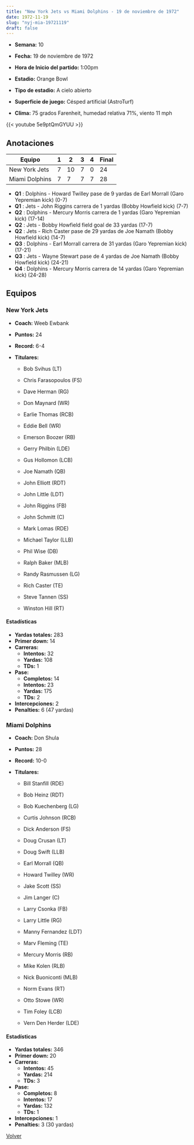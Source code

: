 ```yaml
---
title: "New York Jets vs Miami Dolphins - 19 de noviembre de 1972"
date: 1972-11-19
slug: "nyj-mia-19721119"
draft: false
---
```


* **Semana:** 10
* **Fecha:** 19 de noviembre de 1972

* **Hora de Inicio del partido:** 1:00pm
* **Estadio:** Orange Bowl
* **Tipo de estadio:** A cielo abierto
* **Superficie de juego:** Césped artificial (AstroTurf)
* **Clima:** 75 grados Farenheit, humedad relativa 71%, viento 11 mph


{{< youtube 5e9ptQmGYUU >}}


## Anotaciones
| Equipo | 1 | 2 | 3 | 4 | Final |
|--------|---|---|---|---|-------|
| New York Jets  | 7 | 10 | 7 | 0  | 24 |
| Miami Dolphins  | 7 | 7 | 7 | 7  | 28 |
* **Q1** : Dolphins - Howard Twilley pase de 9 yardas de Earl Morrall (Garo Yepremian kick) (0-7)
* **Q1** : Jets - John Riggins carrera de 1 yardas (Bobby Howfield kick) (7-7)
* **Q2** : Dolphins - Mercury Morris carrera de 1 yardas (Garo Yepremian kick) (17-14)
* **Q2** : Jets - Bobby Howfield field goal de 33 yardas (17-7)
* **Q2** : Jets - Rich Caster pase de 29 yardas de Joe Namath (Bobby Howfield kick) (14-7)
* **Q3** : Dolphins - Earl Morrall carrera de 31 yardas (Garo Yepremian kick) (17-21)
* **Q3** : Jets - Wayne Stewart pase de 4 yardas de Joe Namath (Bobby Howfield kick) (24-21)
* **Q4** : Dolphins - Mercury Morris carrera de 14 yardas (Garo Yepremian kick) (24-28)


## Equipos


### New York Jets
* **Coach:** Weeb Ewbank
* **Puntos:** 24
* **Record:** 6-4
* **Titulares:** 

  * Bob Svihus (LT) 

  * Chris Farasopoulos (FS) 

  * Dave Herman (RG) 

  * Don Maynard (WR) 

  * Earlie Thomas (RCB) 

  * Eddie Bell (WR) 

  * Emerson Boozer (RB) 

  * Gerry Philbin (LDE) 

  * Gus Hollomon (LCB) 

  * Joe Namath (QB) 

  * John Elliott (RDT) 

  * John Little (LDT) 

  * John Riggins (FB) 

  * John Schmitt (C) 

  * Mark Lomas (RDE) 

  * Michael Taylor (LLB) 

  * Phil Wise (DB) 

  * Ralph Baker (MLB) 

  * Randy Rasmussen (LG) 

  * Rich Caster (TE) 

  * Steve Tannen (SS) 

  * Winston Hill (RT) 

#### Estadísticas
* **Yardas totales:** 283
* **Primer down:** 14
* **Carreras:**
  * **Intentos:** 32
  * **Yardas:** 108
  * **TDs:** 1
* **Pase:**
  * **Completos:** 14
  * **Intentos:** 23
  * **Yardas:** 175
  * **TDs:** 2
* **Intercepciones:** 2
* **Penalties:** 6 (47 yardas)

### Miami Dolphins
* **Coach:** Don Shula
* **Puntos:** 28
* **Record:** 10-0
* **Titulares:** 

  * Bill Stanfill (RDE) 

  * Bob Heinz (RDT) 

  * Bob Kuechenberg (LG) 

  * Curtis Johnson (RCB) 

  * Dick Anderson (FS) 

  * Doug Crusan (LT) 

  * Doug Swift (LLB) 

  * Earl Morrall (QB) 

  * Howard Twilley (WR) 

  * Jake Scott (SS) 

  * Jim Langer (C) 

  * Larry Csonka (FB) 

  * Larry Little (RG) 

  * Manny Fernandez (LDT) 

  * Marv Fleming (TE) 

  * Mercury Morris (RB) 

  * Mike Kolen (RLB) 

  * Nick Buoniconti (MLB) 

  * Norm Evans (RT) 

  * Otto Stowe (WR) 

  * Tim Foley (LCB) 

  * Vern Den Herder (LDE) 

#### Estadísticas
* **Yardas totales:** 346
* **Primer down:** 20
* **Carreras:**
  * **Intentos:** 45
  * **Yardas:** 214
  * **TDs:** 3
* **Pase:**
  * **Completos:** 8
  * **Intentos:** 17
  * **Yardas:** 132
  * **TDs:** 1
* **Intercepciones:** 1
* **Penalties:** 3 (30 yardas)


[Volver](/historia/1972)
